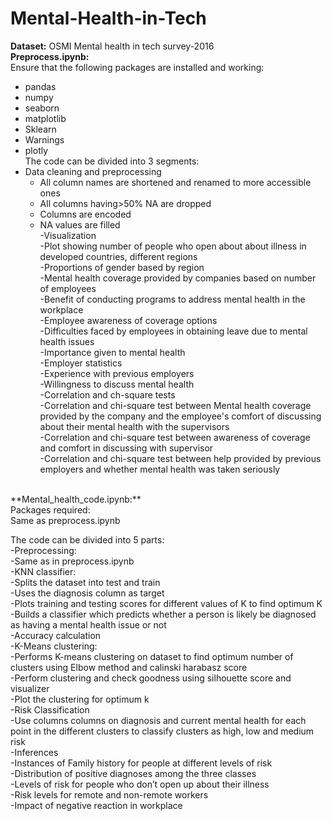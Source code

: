 # Mental-Health-in-Tech
**Dataset:** OSMI Mental health in tech survey-2016<br />
**Preprocess.ipynb:**<br />
Ensure that the following packages are installed and working:<br /> 
- pandas<br />
- numpy<br />
- seaborn<br />
- matplotlib<br />
- Sklearn<br />
- Warnings<br />
- plotly<br />
The code can be divided into 3 segments:<br />
- Data cleaning and preprocessing<br />
  - All column names are shortened and renamed to more accessible ones<br />
  - All columns having>50% NA are dropped<br />
  - Columns are encoded <br />
  - NA values are filled<br />
-Visualization<br />
 -Plot showing number of people who open about about illness in developed countries, different regions<br />
 -Proportions of gender based by region<br />
 -Mental health coverage provided by companies based on number of employees<br />
 -Benefit of conducting programs to address mental health in the workplace<br />
 -Employee awareness of coverage options<br />
 -Difficulties faced by employees in obtaining leave due to mental health issues<br />
 -Importance given to mental health<br />
 -Employer statistics<br />
 -Experience with previous employers<br />
 -Willingness to discuss mental health<br />
-Correlation and ch-square tests<br />
 -Correlation and chi-square test between Mental health coverage provided by the company and the employee's comfort of discussing about their mental health with the supervisors<br />
 -Correlation and chi-square test between awareness of coverage and comfort in discussing with supervisor<br />
 -Correlation and chi-square test between help provided by previous employers and whether mental health was taken seriously<br />
<br />
**Mental_health_code.ipynb:**<br />
Packages required:<br />
Same as preprocess.ipynb<br /> 

The code can be divided into 5 parts: <br />
-Preprocessing:<br />
 -Same as in preprocess.ipynb <br />
-KNN classifier:<br />
 -Splits the dataset into test and train <br />
 -Uses the diagnosis column as target <br />
 -Plots training and testing scores for different values of K to find optimum K <br />
 -Builds a classifier which predicts whether a person is likely be diagnosed as having a mental health issue or not<br />
 -Accuracy calculation<br />
-K-Means clustering:<br />
 -Performs K-means clustering on dataset to find optimum number of clusters using Elbow method and calinski harabasz score<br />
 -Perform clustering and check goodness using silhouette score and visualizer<br />
 -Plot the clustering for optimum k<br />
-Risk Classification<br />
 -Use columns columns on diagnosis and current mental health for each point in the different clusters to classify clusters as high, low and medium risk<br />
-Inferences<br />
 -Instances of Family history for people at different levels of risk<br />
 -Distribution of positive diagnoses among the three classes<br />
 -Levels of risk for people who don’t open up about their illness<br />
 -Risk levels for remote and non-remote workers<br />
 -Impact of negative reaction in workplace<br />






